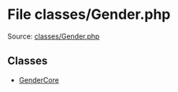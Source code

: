 File classes/Gender.php
=========

Source: [classes/Gender.php](https://github.com/PrestaShop/PrestaShop/blob/1.5.0.9/classes/Gender.php)


Classes
-------

* [GenderCore](class.GenderCore.md)

